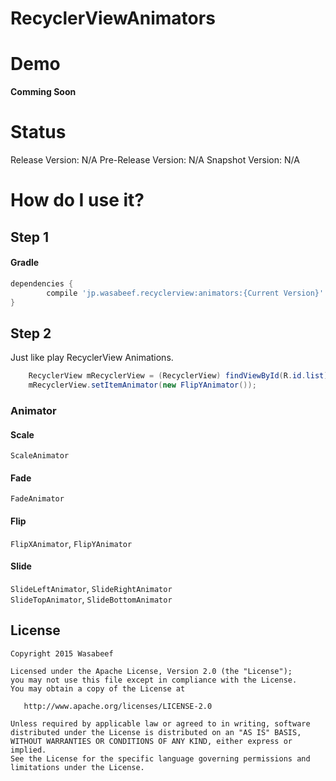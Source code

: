 RecyclerViewAnimators
======================

# Demo

**Comming Soon**

# Status

Release Version: N/A
Pre-Release Version: N/A
Snapshot Version: N/A

# How do I use it?

## Step 1

#### Gradle
```groovy
dependencies {
        compile 'jp.wasabeef.recyclerview:animators:{Current Version}'
}
```

## Step 2

Just like play RecyclerView Animations.

```java
    RecyclerView mRecyclerView = (RecyclerView) findViewById(R.id.list);
    mRecyclerView.setItemAnimator(new FlipYAnimator());
```

### Animator

#### Scale
`ScaleAnimator`

#### Fade
`FadeAnimator`

#### Flip
`FlipXAnimator`, `FlipYAnimator`

#### Slide
`SlideLeftAnimator`, `SlideRightAnimator`  
`SlideTopAnimator`, `SlideBottomAnimator`

License
-------

    Copyright 2015 Wasabeef

    Licensed under the Apache License, Version 2.0 (the "License");
    you may not use this file except in compliance with the License.
    You may obtain a copy of the License at

       http://www.apache.org/licenses/LICENSE-2.0

    Unless required by applicable law or agreed to in writing, software
    distributed under the License is distributed on an "AS IS" BASIS,
    WITHOUT WARRANTIES OR CONDITIONS OF ANY KIND, either express or implied.
    See the License for the specific language governing permissions and
    limitations under the License.


